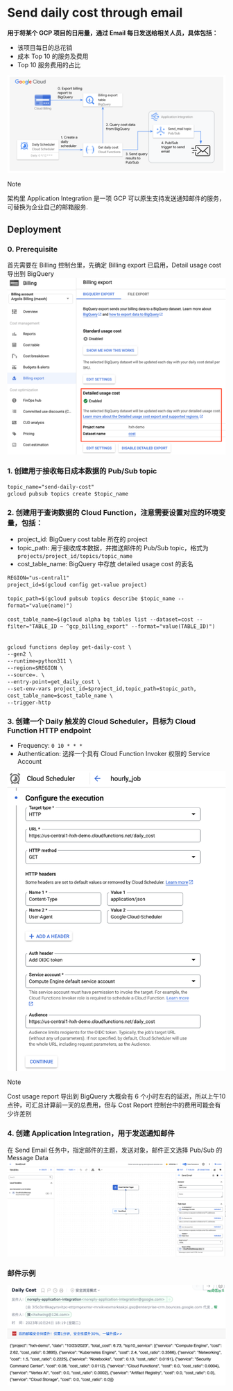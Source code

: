 # Send daily cost through email

**用于将某个 GCP 项目的日用量，通过 Email 每日发送给相关人员，具体包括：**
 - 该项目每日的总花销
 - 成本 Top 10 的服务及费用
 - Top 10 服务费用的占比

![architecture](images/architecture.png)

> [!NOTE]  
> 架构里 Application Integration 是一项 GCP 可以原生支持发送通知邮件的服务，可替换为企业自己的邮箱服务.

## Deployment
### 0. Prerequisite 
首先需要在 Billing 控制台里，先确定 Billing export 已启用，Detail usage cost 导出到 BigQuery
![bill_export](images/billing_export.png)

### 1. 创建用于接收每日成本数据的 Pub/Sub topic
```
topic_name="send-daily-cost"
gcloud pubsub topics create $topic_name
```

### 2. 创建用于查询数据的 Cloud Function，注意需要设置对应的环境变量，包括：
 - project_id: BigQuery cost table 所在的 project
 - topic_path: 用于接收成本数据，并推送邮件的 Pub/Sub topic，格式为 ```projects/project_id/topics/topic_name```
 - cost_table_name: BigQuery 中存放 detailed usage cost 的表名 
```
REGION="us-central1"
project_id=$(gcloud config get-value project)

topic_path=$(gcloud pubsub topics describe $topic_name --format="value(name)")

cost_table_name=$(gcloud alpha bq tables list --dataset=cost --filter="TABLE_ID ~ ^gcp_billing_export" --format="value(TABLE_ID)")


gcloud functions deploy get-daily-cost \
--gen2 \
--runtime=python311 \
--region=$REGION \
--source=. \
--entry-point=get_daily_cost \
--set-env-vars project_id=$project_id,topic_path=$topic_path, cost_table_name=$cost_table_name \
--trigger-http 
```


### 3. 创建一个 Daily 触发的 Cloud Scheduler，目标为 Cloud Function HTTP endpoint
 - Frequency: ```0 10 * * *```
 - Authentication: 选择一个具有 Cloud Function Invoker 权限的 Service Account

![cloud_scheduler](images/cloud_scheduler.png)

> [!NOTE]  
> Cost usage report 导出到 BigQuery 大概会有 6 个小时左右的延迟，所以上午10点钟，可汇总计算前一天的总费用，但与 Cost Report 控制台中的费用可能会有少许差别

### 4. 创建 Application Integration，用于发送通知邮件
在 Send Email 任务中，指定邮件的主题，发送对象，邮件正文选择 Pub/Sub 的 Message Data
![application_integration](images/application_integration.png)

### 邮件示例
![mail_sample](images/mail_sample.png)